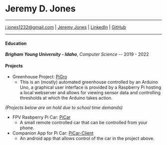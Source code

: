# Jeremy D. Jones
---
<div id="webaddress">
<a href="j.jones1232@gmail.com">j.jones1232@gmail.com</a>
| <a href="https://byuidatascience.github.io/jerome1232.html">Jeremy Jones</a>
| <a href="https://www.linkedin.com/in/jeremy-jones-b904a284/">LinkedIn</a>
| <a href="https://github.com/jerome1232">GitHub</a>
</div>

---

#### Education


***Brigham Young University - Idaho***, *Computer Science* -- 2019 - 2022

#### Projects
  * Greenhouse Project: [PiGro](https://github.com/jerome1232/PiGro)
    * This is an (mostly) automated greenhouse controlled by an Arduino Uno, a graphical user interface is provided by a Raspberry Pi hosting a local webserver and allows for viewing sensor data and controlling thresholds at which the Arduino takes action.

  *(Projects below are on hold due to school time demands)*
  * FPV Rasbperry Pi Car: [PiCar](https://github.com/jerome1232/PiCar)
    * A small remote controlled car that can be controlled from your phone.
  * Companion App for Pi Car: [PiCar-Client](https://github.com/jerome1232/PiCar-Client)
    * An android app that allows control of the car in the project above.

